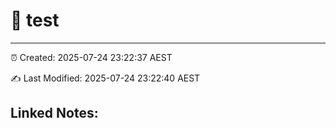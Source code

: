 # 📝 test

--------

⏰ Created: 2025-07-24 23:22:37 AEST

✍️ Last Modified: 2025-07-24 23:22:40 AEST

## Linked Notes:

